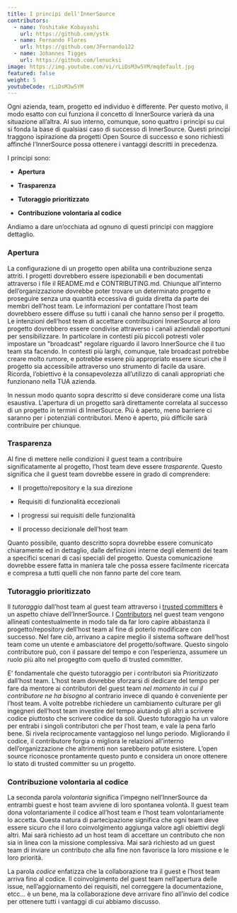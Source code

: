 ```yaml
---
title: I principi dell'InnerSource
contributors:
  - name: Yoshitake Kobayashi
    url: https://github.com/ystk
  - name: Fernando Flores
    url: https://github.com/JFernando122
  - name: Johannes Tigges
    url: https://github.com/lenucksi
image: https://img.youtube.com/vi/rLiDsM3w5YM/mqdefault.jpg
featured: false
weight: 5
youtubeCode: rLiDsM3w5YM
---
```

<div class="paragraph">
<p>Ogni azienda, team, progetto ed individuo è differente.
Per questo motivo, il modo esatto con cui funziona il concetto di InnerSource varierà da una situazione all&#8217;altra.
Al suo interno, comunque, sono quattro i principi su cui si fonda la base di qualsiasi caso di successo di InnerSource.
Questi principi traggono ispirazione da progetti Open Source di successo e sono richiesti affinché l&#8217;InnerSource possa ottenere i vantaggi descritti in precedenza.</p>
</div>
<div class="paragraph">
<p>I principi sono:</p>
</div>
<div class="ulist">
<ul>
<li>
<p><strong>Apertura</strong></p>
</li>
<li>
<p><strong>Trasparenza</strong></p>
</li>
<li>
<p><strong>Tutoraggio prioritizzato</strong></p>
</li>
<li>
<p><strong>Contribuzione volontaria al codice</strong></p>
</li>
</ul>
</div>
<div class="paragraph">
<p>Andiamo a dare un&#8217;occhiata ad ognuno di questi principi con maggiore dettaglio.</p>
</div>
<div class="sect2">
<h3 id="_apertura">Apertura</h3>
<div class="paragraph">
<p>La configurazione di un progetto open abilita una contribuzione senza attriti.
I progetti dovrebbero essere ispezionabili e ben documentati attraverso i file il README.md e CONTRIBUTING.md.
Chiunque all&#8217;interno dell&#8217;organizzazione dovrebbe poter trovare un determinato progetto e proseguire senza una quantità eccessiva di guida diretta da parte dei membri dell&#8217;host team.
Le informazioni per contattare l&#8217;host team dovrebbero essere diffuse su tutti i canali che hanno senso per il progetto.
Le intenzioni dell&#8217;host team di accettare contribuzioni InnerSource al loro progetto dovrebbero essere condivise attraverso i canali aziendali opportuni per sensibilizzare.
In particolare in contesti più piccoli potresti voler impostare un "broadcast" regolare riguardo il lavoro InnerSource che il tuo team sta facendo.
In contesti più larghi, comunque, tale broadcast potrebbe creare molto rumore, e potrebbe essere più appropriato essere sicuri che il progetto sia accessibile attraverso uno strumento di facile da usare.
Ricorda, l&#8217;obiettivo è la consapevolezza all&#8217;utilizzo di canali appropriati che funzionano nella TUA azienda.</p>
</div>
<div class="paragraph">
<p>In nessun modo quanto sopra descritto si deve considerare come una lista esaustiva.
L&#8217;apertura di un progetto sarà direttamente correlata al successo di un progetto in termini di InnerSource.
Più è aperto, meno barriere ci saranno per i potenziali contributori.
Meno è aperto, più difficile sarà contribuire per chiunque.</p>
</div>
</div>
<div class="sect2">
<h3 id="_trasparenza">Trasparenza</h3>
<div class="paragraph">
<p>Al fine di mettere nelle condizioni il guest team a contribuire significatamente al progetto, l&#8217;host team deve essere <em>trasparente</em>.
Questo significa che il guest team dovrebbe essere in grado di comprendere:</p>
</div>
<div class="ulist">
<ul>
<li>
<p>Il progetto/repository e la sua direzione</p>
</li>
<li>
<p>Requisiti di funzionalità eccezionali</p>
</li>
<li>
<p>I progressi sui requisiti delle funzionalità</p>
</li>
<li>
<p>Il processo decizionale dell&#8217;host team</p>
</li>
</ul>
</div>
<div class="paragraph">
<p>Quanto possibile, quanto descritto sopra dovrebbe essere comunicato chiaramente ed in dettaglio, dalle definizioni interne degli elementi dei team a specifici scenari di casi speciali del progetto.
Questa comunicazione dovrebbe essere fatta in maniera tale che possa essere facilmente ricercata e compresa a tutti quelli che non fanno parte del core team.</p>
</div>
</div>
<div class="sect2">
<h3 id="_tutoraggio_prioritizzato">Tutoraggio prioritizzato</h3>
<div class="paragraph">
<p>Il <em>tutoraggio</em> dall&#8217;host team al guest team attraverso i <a href="https://innersourcecommons.org/learn/learning-path/trusted-committer">trusted committers</a> è un aspetto chiave dell&#8217;InnerSource.
I <a href="https://innersourcecommons.org/learn/learning-path/contributor">Contributors</a> nel guest team vengono allineati contestualmente in modo tale da far loro capire abbastanza il progetto/repository dell&#8217;host team al fine di poterlo modificare con successo.
Nel fare ciò, arrivano a capire meglio il sistema software dell&#8217;host team come un utente e ambasciatore del progetto/software.
Questo singolo contributore può, con il passare del tempo e con l&#8217;esperienza, assumere un ruolo più alto nel progegtto com quello di trusted committer.</p>
</div>
<div class="paragraph">
<p>E' fondamentale che questo tutoraggio per i contributori sia <em>Prioritizzato</em> dall&#8217;host team.
L&#8217;host team dovrebbe sforzarsi di dedicare del tempo per fare da mentore ai contributori del guest team <em>nel momento in cui il contributore ne ha bisogno</em> al contrario invece di quando è conveniente per l&#8217;host team.
A volte potrebbe richiedere un cambiamento culturare per gli ingegneri dell&#8217;host team investire del tempo aiutando gli altri a scrivere codice piuttosto che scrivere codice da soli.
Questo tutoraggio ha un valore per entrabi i singoli contributori che per l&#8217;host team, e vale la pena farlo bene.
Si rivela reciprocamente vantaggioso nel lungo periodo. Migliorando il codice, il contributore forgia o migliora le relazioni all&#8217;interno dell&#8217;organizzazione che altrimenti non sarebbero potute esistere.
L&#8217;open source riconosce prontamente questo punto e considera un onore ottenere lo stato di trusted committer su un progetto.</p>
</div>
</div>
<div class="sect2">
<h3 id="_contribuzione_volontaria_al_codice">Contribuzione volontaria al codice</h3>
<div class="paragraph">
<p>La seconda parola <em>volontaria</em> significa l&#8217;impegno nell&#8217;InnerSource da entrambi guest e host team avviene di loro spontanea volontà.
Il guest team dona volontariamente il codice all&#8217;host team e l&#8217;host team volontariamente lo accetta.
Questa natura di partecipazione significa che ogni team deve essere sicuro che il loro coinvolgimento aggiunga valore agli obiettivi degli altri.
Mai sarà richiesto ad un host team di accettare un contributo che non sia in linea con la missione complessiva.
Mai sarà richiesto ad un guest team di inviare un contributo che alla fine non favorisce la loro missione e le loro priorità.</p>
</div>
<div class="paragraph">
<p>La parola <em>codice</em> enfatizza che la collaborazione tra il guest e l&#8217;host team arriva fino al codice.
Il coinvolgimento del guest team nell&#8217;apertura delle issue, nell&#8217;aggiornamento dei requisiti, nel correggere la documentazione, etcc&#8230;&#8203; è un bene, ma la collaborazione deve arrivare fino all&#8217;invio del codice per ottenere tutti i vantaggi di cui abbiamo discusso.</p>
</div>
</div>
<!--- This file autogenerated from https://github.com/InnerSourceCommons/InnerSourceLearningPath/blob/main/scripts -->